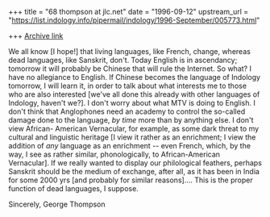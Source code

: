 +++
title = "68 thompson at jlc.net"
date = "1996-09-12"
upstream_url = "https://list.indology.info/pipermail/indology/1996-September/005773.html"

+++
[Archive link](https://list.indology.info/pipermail/indology/1996-September/005773.html)

We all know [I hope!] that living languages, like French, change, whereas
dead languages, like Sanskrit, don't.  Today English is in ascendancy;
tomorrow it will probably be Chinese that will rule the Internet.  So what?
I have no allegiance to English.  If Chinese becomes the language of
Indology tomorrow, I will learn it, in order to talk about what interests
me to those who are also interested [we've all done this already with other
languages of Indology, haven't we?].  I don't worry about what MTV is doing
to English.  I don't think that Anglophones need an academy to control the
so-called damage done to the language, *by time* more than by anything
else. I don't view African- American Vernacular, for example, as some dark
threat to my cultural and linguistic heritage [I view it rather as an
enrichment; I view the addition of *any* language as an enrichment -- even
French, which, by the way, I see as rather similar, phonologically, to
African-American Vernacular].  If we really wanted to display our
philological feathers, perhaps Sanskrit should be the medium of exchange,
after all, as it has been in India for some 2000 yrs [and probably for
similar reasons]....  This is the proper function of dead languages, I
suppose.

Sincerely,
George Thompson






